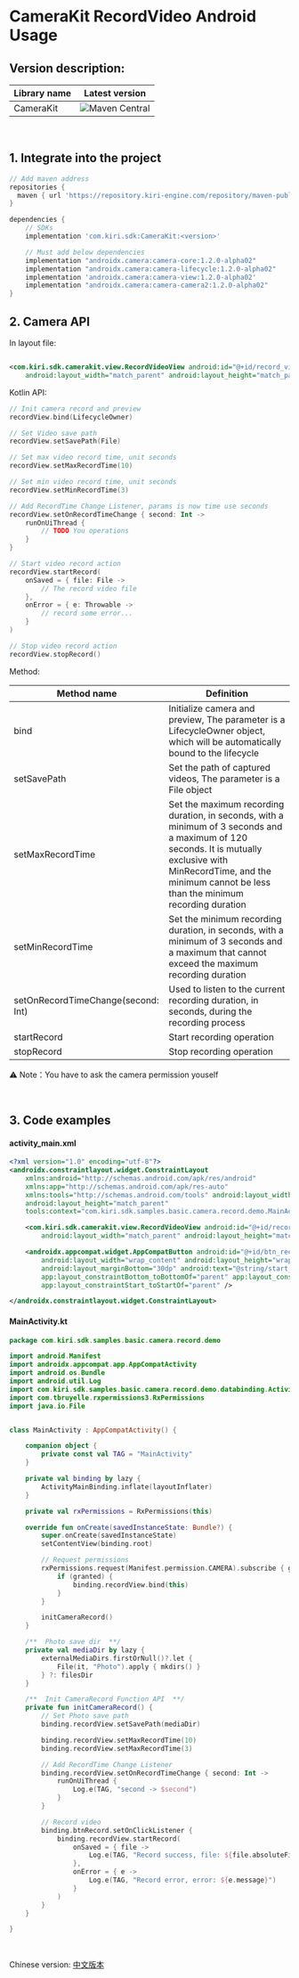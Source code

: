 # CameraKit RecordVideo Android Usage

## Version description:

| Library name                 | Latest version                                                                       |
|---------------------|--------------------------------------------------------------------------------------|
| CameraKit           | <img alt="Maven Central" src="https://img.shields.io/badge/KIRI--maven-1.2.0-green"> |

<br/>

## 1. Integrate into the project

```gradle
// Add maven address
repositories {
  maven { url 'https://repository.kiri-engine.com/repository/maven-public/' }
}

dependencies {
    // SDKs
    implementation 'com.kiri.sdk:CameraKit:<version>'

    // Must add below dependencies
    implementation "androidx.camera:camera-core:1.2.0-alpha02"
    implementation "androidx.camera:camera-lifecycle:1.2.0-alpha02"
    implementation 'androidx.camera:camera-view:1.2.0-alpha02'
    implementation "androidx.camera:camera-camera2:1.2.0-alpha02"
}
```

## 2. Camera API

In layout file:

```xml

<com.kiri.sdk.camerakit.view.RecordVideoView android:id="@+id/record_view"
    android:layout_width="match_parent" android:layout_height="match_parent" />
```

Kotlin API:

```Kotlin
// Init camera record and preview
recordView.bind(LifecycleOwner)

// Set Video save path
recordView.setSavePath(File)

// Set max video record time, unit seconds
recordView.setMaxRecordTime(10)

// Set min video record time, unit seconds
recordView.setMinRecordTime(3)

// Add RecordTime Change Listener, params is now time use seconds
recordView.setOnRecordTimeChange { second: Int ->
    runOnUiThread {
        // TODO You operations
    }
}

// Start video record action
recordView.startRecord(
    onSaved = { file: File ->
        // The record video file
    },
    onError = { e: Throwable ->
        // record some error...
    }
)

// Stop video record action
recordView.stopRecord()
```

Method:

| Method name                               | Definition                                                                                                                  |
|------------------------------------|-----------------------------------------------------------------------------------------------------------------------------|
| bind                               | Initialize camera and preview, The parameter is a LifecycleOwner object, which will be automatically bound to the lifecycle |
| setSavePath                        | Set the path of captured videos, The parameter is a File object                                                                                |
| setMaxRecordTime                   | Set the maximum recording duration, in seconds, with a minimum of 3 seconds and a maximum of 120 seconds. It is mutually exclusive with MinRecordTime, and the minimum cannot be less than the minimum recording duration                                                  |
| setMinRecordTime                   | Set the minimum recording duration, in seconds, with a minimum of 3 seconds and a maximum that cannot exceed the maximum recording duration                                                                                      |
| setOnRecordTimeChange(second: Int) | Used to listen to the current recording duration, in seconds, during the recording process                                                                                                      |
| startRecord                        | Start recording operation                                                                                                                      |
| stopRecord                         | Stop recording operation                                                                                                                      |

⚠️ Note：You have to ask the camera permission youself

<br/>

## 3. Code examples

#### activity_main.xml

```xml
<?xml version="1.0" encoding="utf-8"?>
<androidx.constraintlayout.widget.ConstraintLayout
    xmlns:android="http://schemas.android.com/apk/res/android"
    xmlns:app="http://schemas.android.com/apk/res-auto"
    xmlns:tools="http://schemas.android.com/tools" android:layout_width="match_parent"
    android:layout_height="match_parent"
    tools:context="com.kiri.sdk.samples.basic.camera.record.demo.MainActivity">

    <com.kiri.sdk.camerakit.view.RecordVideoView android:id="@+id/record_view"
        android:layout_width="match_parent" android:layout_height="match_parent" />

    <androidx.appcompat.widget.AppCompatButton android:id="@+id/btn_record"
        android:layout_width="wrap_content" android:layout_height="wrap_content"
        android:layout_marginBottom="30dp" android:text="@string/start_record_text"
        app:layout_constraintBottom_toBottomOf="parent" app:layout_constraintEnd_toEndOf="parent"
        app:layout_constraintStart_toStartOf="parent" />

</androidx.constraintlayout.widget.ConstraintLayout>
```

#### MainActivity.kt

```Kotlin
package com.kiri.sdk.samples.basic.camera.record.demo

import android.Manifest
import androidx.appcompat.app.AppCompatActivity
import android.os.Bundle
import android.util.Log
import com.kiri.sdk.samples.basic.camera.record.demo.databinding.ActivityMainBinding
import com.tbruyelle.rxpermissions3.RxPermissions
import java.io.File


class MainActivity : AppCompatActivity() {

    companion object {
        private const val TAG = "MainActivity"
    }

    private val binding by lazy {
        ActivityMainBinding.inflate(layoutInflater)
    }

    private val rxPermissions = RxPermissions(this)

    override fun onCreate(savedInstanceState: Bundle?) {
        super.onCreate(savedInstanceState)
        setContentView(binding.root)

        // Request permissions
        rxPermissions.request(Manifest.permission.CAMERA).subscribe { granted ->
            if (granted) {
                binding.recordView.bind(this)
            }
        }

        initCameraRecord()
    }

    /**  Photo save dir  **/
    private val mediaDir by lazy {
        externalMediaDirs.firstOrNull()?.let {
            File(it, "Photo").apply { mkdirs() }
        } ?: filesDir
    }

    /**  Init CameraRecord Function API  **/
    private fun initCameraRecord() {
        // Set Photo save path
        binding.recordView.setSavePath(mediaDir)

        binding.recordView.setMaxRecordTime(10)
        binding.recordView.setMaxRecordTime(3)

        // Add RecordTime Change Listener
        binding.recordView.setOnRecordTimeChange { second: Int ->
            runOnUiThread {
                Log.e(TAG, "second -> $second")
            }
        }

        // Record video
        binding.btnRecord.setOnClickListener {
            binding.recordView.startRecord(
                onSaved = { file ->
                    Log.e(TAG, "Record success, file: ${file.absoluteFile}")
                },
                onError = { e ->
                    Log.e(TAG, "Record error, error: ${e.message}")
                }
            )
        }
    }

}
```

<br/>

Chinese version: [中文版本](README_Chinese.md)
